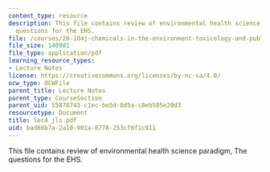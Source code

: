 ```yaml
---
content_type: resource
description: This file contains review of environmental health science paradigm, The
  questions for the EHS.
file: /courses/20-104j-chemicals-in-the-environment-toxicology-and-public-health-be-104j-spring-2005/bad66b7a2a10901a0778253cf6f1c911_lec4_jls.pdf
file_size: 140981
file_type: application/pdf
learning_resource_types:
- Lecture Notes
license: https://creativecommons.org/licenses/by-nc-sa/4.0/
ocw_type: OCWFile
parent_title: Lecture Notes
parent_type: CourseSection
parent_uid: 55878743-c1ec-be5d-8d5a-c8eb585e20d3
resourcetype: Document
title: lec4_jls.pdf
uid: bad66b7a-2a10-901a-0778-253cf6f1c911
---
```

This file contains review of environmental health science paradigm, The questions for the EHS.